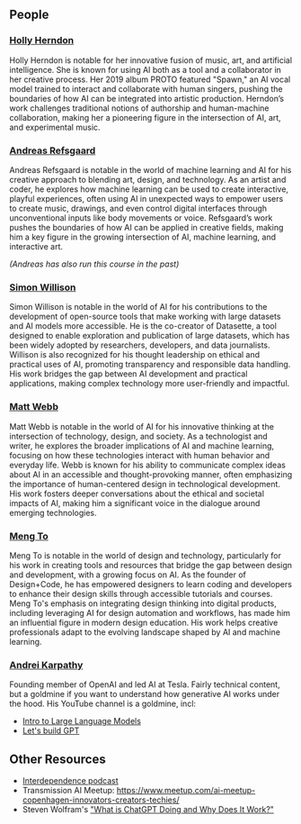 ## People

### [Holly Herndon](https://en.wikipedia.org/wiki/Holly_Herndon)

Holly Herndon is notable for her innovative fusion of music, art, and artificial intelligence. She is known for using AI both as a tool and a collaborator in her creative process. Her 2019 album PROTO featured "Spawn," an AI vocal model trained to interact and collaborate with human singers, pushing the boundaries of how AI can be integrated into artistic production. Herndon’s work challenges traditional notions of authorship and human-machine collaboration, making her a pioneering figure in the intersection of AI, art, and experimental music.

### [Andreas Refsgaard](https://www.andreasrefsgaard.dk)

Andreas Refsgaard is notable in the world of machine learning and AI for his creative approach to blending art, design, and technology. As an artist and coder, he explores how machine learning can be used to create interactive, playful experiences, often using AI in unexpected ways to empower users to create music, drawings, and even control digital interfaces through unconventional inputs like body movements or voice. Refsgaard’s work pushes the boundaries of how AI can be applied in creative fields, making him a key figure in the growing intersection of AI, machine learning, and interactive art.

_(Andreas has also run this course in the past)_

### [Simon Willison](https://simonwillison.net)

Simon Willison is notable in the world of AI for his contributions to the development of open-source tools that make working with large datasets and AI models more accessible. He is the co-creator of Datasette, a tool designed to enable exploration and publication of large datasets, which has been widely adopted by researchers, developers, and data journalists. Willison is also recognized for his thought leadership on ethical and practical uses of AI, promoting transparency and responsible data handling. His work bridges the gap between AI development and practical applications, making complex technology more user-friendly and impactful.

### [Matt Webb](https://interconnected.org)

Matt Webb is notable in the world of AI for his innovative thinking at the intersection of technology, design, and society. As a technologist and writer, he explores the broader implications of AI and machine learning, focusing on how these technologies interact with human behavior and everyday life. Webb is known for his ability to communicate complex ideas about AI in an accessible and thought-provoking manner, often emphasizing the importance of human-centered design in technological development. His work fosters deeper conversations about the ethical and societal impacts of AI, making him a significant voice in the dialogue around emerging technologies.

### [Meng To](https://x.com/mengto)

Meng To is notable in the world of design and technology, particularly for his work in creating tools and resources that bridge the gap between design and development, with a growing focus on AI. As the founder of Design+Code, he has empowered designers to learn coding and developers to enhance their design skills through accessible tutorials and courses. Meng To's emphasis on integrating design thinking into digital products, including leveraging AI for design automation and workflows, has made him an influential figure in modern design education. His work helps creative professionals adapt to the evolving landscape shaped by AI and machine learning.

### [Andrei Karpathy](https://karpathy.ai)

Founding member of OpenAI and led AI at Tesla. Fairly technical content, but a goldmine if you want to understand how generative AI works under the hood. His YouTube channel is a goldmine, incl:

- [Intro to Large Language Models](https://www.youtube.com/watch?v=zjkBMFhNj_g)
- [Let's build GPT](https://www.youtube.com/watch?v=kCc8FmEb1nY)

## Other Resources

- [Interdependence podcast](https://interdependence.fm)
- Transmission AI Meetup: https://www.meetup.com/ai-meetup-copenhagen-innovators-creators-techies/
- Steven Wolfram's ["What is ChatGPT Doing and Why Does It Work?"](https://writings.stephenwolfram.com/2023/02/what-is-chatgpt-doing-and-why-does-it-work/)
